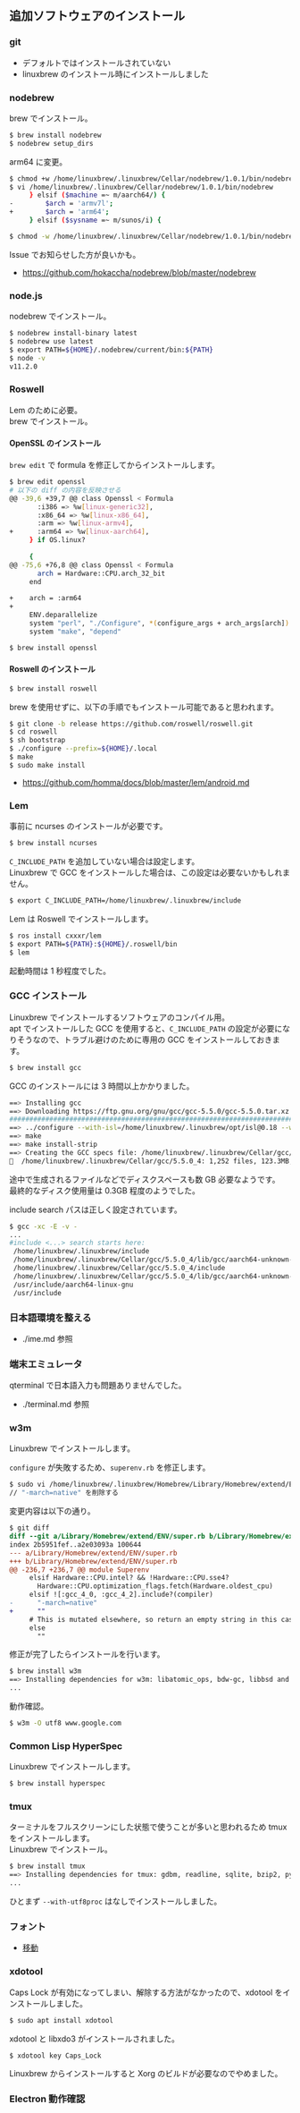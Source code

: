 
## 追加ソフトウェアのインストール

### git

- デフォルトではインストールされていない
- linuxbrew のインストール時にインストールしました

### nodebrew

brew でインストール。

````sh
$ brew install nodebrew
$ nodebrew setup_dirs
````

arm64 に変更。
````sh
$ chmod +w /home/linuxbrew/.linuxbrew/Cellar/nodebrew/1.0.1/bin/nodebrew
$ vi /home/linuxbrew/.linuxbrew/Cellar/nodebrew/1.0.1/bin/nodebrew
     } elsif ($machine =~ m/aarch64/) {
-        $arch = 'armv7l';
+        $arch = 'arm64';
     } elsif ($sysname =~ m/sunos/i) {

$ chmod -w /home/linuxbrew/.linuxbrew/Cellar/nodebrew/1.0.1/bin/nodebrew
````

Issue でお知らせした方が良いかも。
- https://github.com/hokaccha/nodebrew/blob/master/nodebrew

### node.js

nodebrew でインストール。

````sh
$ nodebrew install-binary latest
$ nodebrew use latest
$ export PATH=${HOME}/.nodebrew/current/bin:${PATH}
$ node -v
v11.2.0
````

### Roswell

Lem のために必要。  
brew でインストール。

#### OpenSSL のインストール

`brew edit` で formula を修正してからインストールします。

````sh
$ brew edit openssl
# 以下の diff の内容を反映させる
@@ -39,6 +39,7 @@ class Openssl < Formula
       :i386 => %w[linux-generic32],
       :x86_64 => %w[linux-x86_64],
       :arm => %w[linux-armv4],
+      :arm64 => %w[linux-aarch64],
     } if OS.linux?
 
     {
@@ -75,6 +76,8 @@ class Openssl < Formula
       arch = Hardware::CPU.arch_32_bit
     end
 
+    arch = :arm64
+
     ENV.deparallelize
     system "perl", "./Configure", *(configure_args + arch_args[arch])
     system "make", "depend"

$ brew install openssl
````

#### Roswell のインストール

````sh
$ brew install roswell
````

brew を使用せずに、以下の手順でもインストール可能であると思われます。

````sh
$ git clone -b release https://github.com/roswell/roswell.git
$ cd roswell
$ sh bootstrap
$ ./configure --prefix=${HOME}/.local
$ make
$ sudo make install
````

- https://github.com/homma/docs/blob/master/lem/android.md

### Lem

事前に ncurses のインストールが必要です。  

````sh
$ brew install ncurses
````

`C_INCLUDE_PATH` を追加していない場合は設定します。  
Linuxbrew で GCC をインストールした場合は、この設定は必要ないかもしれません。

````sh
$ export C_INCLUDE_PATH=/home/linuxbrew/.linuxbrew/include
````

Lem は Roswell でインストールします。

````sh
$ ros install cxxxr/lem
$ export PATH=${PATH}:${HOME}/.roswell/bin
$ lem
````

起動時間は 1 秒程度でした。

### GCC インストール

Linuxbrew でインストールするソフトウェアのコンパイル用。  
apt でインストールした GCC を使用すると、`C_INCLUDE_PATH` の設定が必要になりそうなので、トラブル避けのために専用の GCC をインストールしておきます。

````sh
$ brew install gcc
````

GCC のインストールには 3 時間以上かかりました。

````sh
==> Installing gcc
==> Downloading https://ftp.gnu.org/gnu/gcc/gcc-5.5.0/gcc-5.5.0.tar.xz
######################################################################## 100.0%
==> ../configure --with-isl=/home/linuxbrew/.linuxbrew/opt/isl@0.18 --with-bugur
==> make
==> make install-strip
==> Creating the GCC specs file: /home/linuxbrew/.linuxbrew/Cellar/gcc/5.5.0_4/l
🍺  /home/linuxbrew/.linuxbrew/Cellar/gcc/5.5.0_4: 1,252 files, 123.3MB, built in 193 minutes 16 seconds
````

途中で生成されるファイルなどでディスクスペースも数 GB 必要なようです。  
最終的なディスク使用量は 0.3GB 程度のようでした。

include search パスは正しく設定されています。

````sh
$ gcc -xc -E -v -
...
#include <...> search starts here:
 /home/linuxbrew/.linuxbrew/include
 /home/linuxbrew/.linuxbrew/Cellar/gcc/5.5.0_4/lib/gcc/aarch64-unknown-linux-gnu/5.5.0/include
 /home/linuxbrew/.linuxbrew/Cellar/gcc/5.5.0_4/include
 /home/linuxbrew/.linuxbrew/Cellar/gcc/5.5.0_4/lib/gcc/aarch64-unknown-linux-gnu/5.5.0/include-fixed
 /usr/include/aarch64-linux-gnu
 /usr/include
````

### 日本語環境を整える

- ./ime.md 参照

### 端末エミュレータ

qterminal で日本語入力も問題ありませんでした。

- ./terminal.md 参照

### w3m

Linuxbrew でインストールします。

`configure` が失敗するため、`superenv.rb` を修正します。

````sh
$ sudo vi /home/linuxbrew/.linuxbrew/Homebrew/Library/Homebrew/extend/ENV/super.rb
// "-march=native" を削除する
````

変更内容は以下の通り。

````diff
$ git diff
diff --git a/Library/Homebrew/extend/ENV/super.rb b/Library/Homebrew/extend/ENV/super.rb
index 2b5951fef..a2e03093a 100644
--- a/Library/Homebrew/extend/ENV/super.rb
+++ b/Library/Homebrew/extend/ENV/super.rb
@@ -236,7 +236,7 @@ module Superenv
     elsif Hardware::CPU.intel? && !Hardware::CPU.sse4?
       Hardware::CPU.optimization_flags.fetch(Hardware.oldest_cpu)
     elsif ![:gcc_4_0, :gcc_4_2].include?(compiler)
-      "-march=native"
+      ""
     # This is mutated elsewhere, so return an empty string in this case
     else
       ""
````

修正が完了したらインストールを行います。

````sh
$ brew install w3m
==> Installing dependencies for w3m: libatomic_ops, bdw-gc, libbsd and gettext
...
````

動作確認。

````sh
$ w3m -O utf8 www.google.com
````

### Common Lisp HyperSpec

Linuxbrew でインストールします。

````sh
$ brew install hyperspec
````

### tmux

ターミナルをフルスクリーンにした状態で使うことが多いと思われるため tmux をインストールします。  
Linuxbrew でインストール。

````sh
$ brew install tmux
==> Installing dependencies for tmux: gdbm, readline, sqlite, bzip2, python@2, sphinx-doc, cmake, bison, help2man, flex, doxygen, libtool and libevent
...
````

ひとまず `--with-utf8proc` はなしでインストールしました。

### フォント

- [移動](./fonts.md)

### xdotool

Caps Lock が有効になってしまい、解除する方法がなかったので、xdotool をインストールしました。

````sh
$ sudo apt install xdotool
````

xdotool と libxdo3 がインストールされました。  

````sh
$ xdotool key Caps_Lock
````

Linuxbrew からインストールすると Xorg のビルドが必要なのでやめました。

### Electron 動作確認
